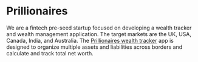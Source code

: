 <p align="center"><h1>Prillionaires</h1></p>

We are a fintech pre-seed startup focused on developing a wealth tracker and wealth management application. The target markets are the UK, USA, Canada, India, and Australia. The [Prillionaires wealth tracker](https://prillionaires.com) app is designed to organize multiple assets and liabilities across borders and calculate and track total net worth.

